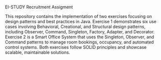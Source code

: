 EI-STUDY Recruitment Assigment


This repository contains the implementation of two exercises focusing on design patterns and best practices in Java. Exercise 1 demonstrates six use cases involving Behavioral, Creational, and Structural design patterns, including Observer, Command, Singleton, Factory, Adapter, and Decorator. Exercise 2 is a Smart Office System that uses the Singleton, Observer, and Command patterns to manage room bookings, occupancy, and automated control systems. Both exercises follow SOLID principles and showcase scalable, maintainable solutions.
